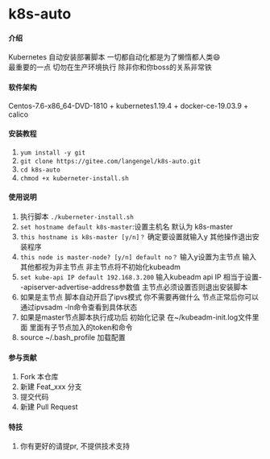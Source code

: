 # k8s-auto

#### 介绍
Kubernetes 自动安装部署脚本 一切都自动化都是为了懒惰都人类😄  
最重要的一点 切勿在生产环境执行 除非你和你boss的关系非常铁
#### 软件架构
Centos-7.6-x86_64-DVD-1810 + kubernetes1.19.4 + docker-ce-19.03.9 + calico


#### 安装教程

1.  `yum install -y git`
2.  `git clone https://gitee.com/langengel/k8s-auto.git`
3.  `cd k8s-auto`
4.  `chmod +x kuberneter-install.sh`

#### 使用说明

1.  执行脚本 `./kuberneter-install.sh`
2.  `set hostname default k8s-master`:设置主机名 默认为 k8s-master
3.  `this hostname is k8s-master [y/n]？` 确定要设置就输入y 其他操作退出安装程序
4.  `this node is master-node? [y/n] default no？` 输入y设置为主节点 输入其他都视为非主节点 非主节点将不初始化kubeadm
5.  `set kube-api IP default 192.168.3.200` 输入kubeadm api IP 相当于设置--apiserver-advertise-address参数值 主节点必须设置否则退出安装脚本
6.  如果是主节点 脚本自动开启了ipvs模式  你不需要再做什么 节点正常后你可以通过ipvsadm -ln命令查看到具体状态
7.  如果是master节点脚本执行成功后 初始化记录 在~/kubeadm-init.log文件里面 里面有子节点加入的token和命令
8.  source ~/.bash_profile 加载配置

#### 参与贡献

1.  Fork 本仓库
2.  新建 Feat_xxx 分支
3.  提交代码
4.  新建 Pull Request


#### 特技

1.  你有更好的请提pr, 不提供技术支持
